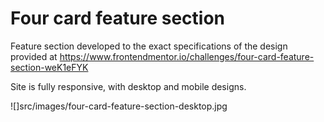 # Four card feature section

Feature section developed to the exact specifications of the design provided at https://www.frontendmentor.io/challenges/four-card-feature-section-weK1eFYK

Site is fully responsive, with desktop and mobile designs.

![]src/images/four-card-feature-section-desktop.jpg
